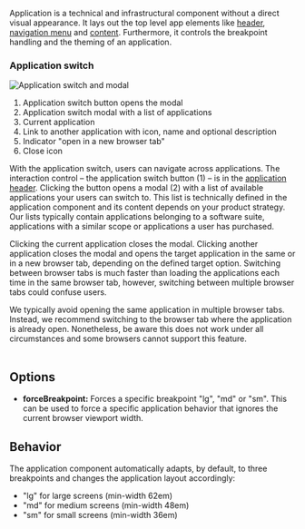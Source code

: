Application is a technical and infrastructural component without a direct visual appearance. It lays out the top level app elements like [header](./application-header.md), [navigation menu](./application-menu.md) and [content](./content.md). Furthermore, it controls the breakpoint handling and the theming of an application.


### Application switch

![Application switch and modal](https://www.figma.com/design/wEptRgAezDU1z80Cn3eZ0o/iX-Pattern-Illustrations?type=design&node-id=1665-19417&mode=design&t=I0iEEuzKJJPK4Sum-11)

1. Application switch button opens the modal
2. Application switch modal with a list of applications
3. Current application
4. Link to another application with icon, name and optional description
5. Indicator "open in a new browser tab"
6. Close icon

With the application switch, users can navigate across applications. The interaction control – the application switch button (1) – is in the [application header](./application-header.md). Clicking the button opens a modal (2) with a list of available applications your users can switch to. This list is technically defined in the application component and its content depends on your product strategy. Our lists typically contain applications belonging to a software suite, applications with a similar scope or applications a user has purchased. 

Clicking the current application closes the modal. Clicking another application closes the modal and opens the target application in the same or in a new browser tab, depending on the defined target option. Switching between browser tabs is much faster than loading the applications each time in the same browser tab, however,  switching between multiple browser tabs could confuse users.

We typically avoid opening the same application in multiple browser tabs. Instead, we recommend switching to the browser tab where the application is already open. Nonetheless, be aware this does not work under all circumstances and some browsers cannot support this feature. 
<br></br>


## Options

- **forceBreakpoint:** Forces a specific breakpoint "lg", "md" or "sm". This can be used to force a specific application behavior that ignores the current browser viewport width.

## Behavior
The application component automatically adapts, by default, to three breakpoints and changes the application layout accordingly:
- "lg" for large screens (min-width 62em)
- "md" for medium screens (min-width 48em)
- "sm" for small screens (min-width 36em)
